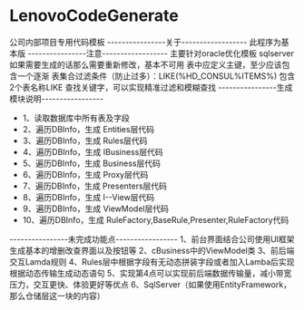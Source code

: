 # LenovoCodeGenerate
公司内部项目专用代码模板
----------------关于------------------
此程序为基本版
----------------注意------------------
主要针对oracle优化模板
sqlserver如果需要生成的话那么需要重新修改，基本不可用
表中应定义主键，至少应该包含一个逐渐
表集合过滤条件（防止过多）：LIKE(%HD_CONSUL%ITEMS%)
包含2个表名称LIKE 查找关键字，可以实现精准过滤和模糊查找
----------------生成模块说明-----------------
* 1、读取数据库中所有表及字段
* 2、遍历DBInfo，生成 Entities层代码
* 3、遍历DBInfo，生成 Rules层代码
* 4、遍历DBInfo，生成 IBusiness层代码
* 5、遍历DBInfo，生成 Business层代码
* 6、遍历DBInfo，生成 Proxy层代码
* 7、遍历DBInfo，生成 Presenters层代码
* 8、遍历DBInfo，生成 I--View层代码
* 9、遍历DBInfo，生成 ViewModel层代码
* 10、遍历DBInfo，生成 RuleFactory,BaseRule,Presenter,RuleFactory代码

----------------未完成功能点-----------------
1、前台界面结合公司使用UI框架生成基本的增删改查界面以及按钮等
2、cBusiness中的ViewModel类
3、前后端交互Lamda规则
4、Rules层中根据字段有无动态拼装字段或者加入Lamba后实现根据动态传输生成动态语句
5、实现第4点可以实现前后端数据传输量，减小带宽压力，交互更快、体验更好等优点
6、SqlServer（如果使用EntityFramework，那么仓储层这一块的内容）
